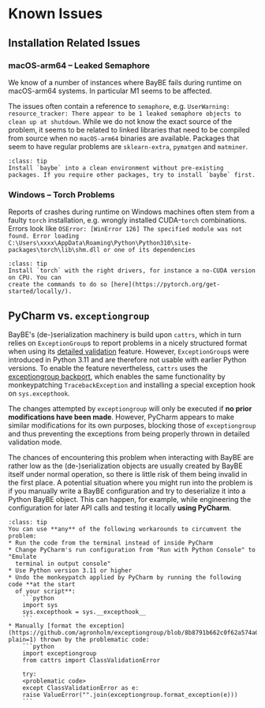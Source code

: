 # Known Issues

## Installation Related Issues

### macOS-arm64 – Leaked Semaphore
We know of a number of instances where BayBE fails during runtime on macOS-arm64
systems. In particular M1 seems to be affected.

The issues often contain a reference to `semaphore`, e.g.
`UserWarning: resource_tracker: There appear to be 1 leaked semaphore objects to clean up at shutdown`. 
While we do not know the exact source of the problem, it seems to be related to linked
libraries that need to be compiled from source when no `macOS-arm64` binaries are
available. Packages that seem to have regular problems are `sklearn-extra`, `pymatgen`
and `matminer`.

```{admonition} Suggested Fix
:class: tip
Install `baybe` into a clean environment without pre-existing
packages. If you require other packages, try to install `baybe` first.
```

### Windows – Torch Problems
Reports of crashes during runtime on Windows machines often stem from a faulty `torch`
installation, e.g. wrongly installed CUDA-`torch` combinations. Errors look like
`OSError: [WinError 126] The specified module was not found. Error loading 
C:\Users\xxxx\AppData\Roaming\Python\Python310\site-packages\torch\lib\shm.dll or one
of its dependencies`

```{admonition} Suggested Fix
:class: tip
Install `torch` with the right drivers, for instance a no-CUDA version on CPU. You can
create the commands to do so [here](https://pytorch.org/get-started/locally/).
```

## PyCharm vs. `exceptiongroup`

BayBE's (de-)serialization machinery is build upon `cattrs`, which in turn relies on
`ExceptionGroup`s to report problems in a nicely structured format when using its
[detailed validation](https://catt.rs/en/stable/validation.html#detailed-validation)
feature. However, `ExceptionGroup`s were introduced in Python 3.11 and are
therefore not usable with earlier Python versions. To
enable the feature nevertheless, `cattrs` uses the [exceptiongroup
backport](https://pypi.org/project/exceptiongroup/), which enables the same
functionality by monkeypatching `TracebackException` and installing a special
exception hook on `sys.excepthook`.

The changes attempted by `exceptiongroup` will only be executed if **no prior
modifications have been made**. However, PyCharm appears to make similar modifications
for its own purposes, blocking those of `exceptiongroup` and thus preventing the
exceptions from being properly thrown in detailed validation mode.

The chances of encountering this problem when interacting with BayBE are rather low
as the (de-)serialization objects are usually created by BayBE itself under normal
operation, so there is little risk of them being invalid in the first place. A
potential situation where you might run into the problem is if you manually
write a BayBE configuration and try to deserialize it into a Python BayBE object.
This can happen, for example, while engineering the configuration for later API
calls and testing it locally **using PyCharm**.

```{admonition} Suggested Fix
:class: tip
You can use **any** of the following workarounds to circumvent the problem:
* Run the code from the terminal instead of inside PyCharm
* Change PyCharm's run configuration from "Run with Python Console" to "Emulate
  terminal in output console"
* Use Python version 3.11 or higher
* Undo the monkeypatch applied by PyCharm by running the following code **at the start
  of your script**:
    ```python
    import sys
    sys.excepthook = sys.__excepthook__
    ```
* Manually [format the exception](https://github.com/agronholm/exceptiongroup/blob/8b8791b662c0f62a574a09f305cd204dfb0a6a05/README.rst?plain=1) thrown by the problematic code:
    ```python
    import exceptiongroup
    from cattrs import ClassValidationError
    
    try:
    <problematic code>
    except ClassValidationError as e:
    raise ValueError("".join(exceptiongroup.format_exception(e)))
    ```
```
